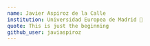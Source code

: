 ```yaml
---
name: Javier Aspiroz de la Calle
institution: Universidad Europea de Madrid 🚩
quote: This is just the beginning
github_user: javiaspiroz
---
```

